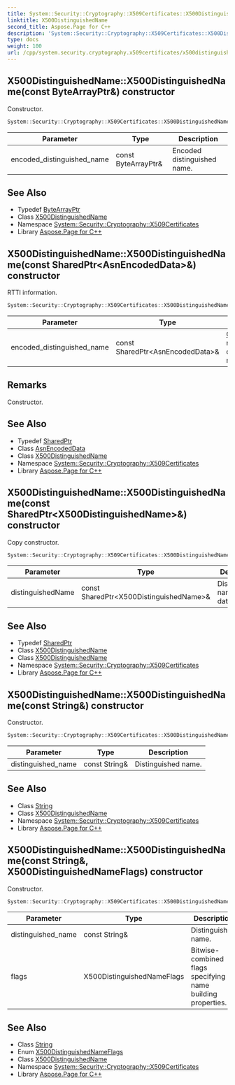 ```yaml
---
title: System::Security::Cryptography::X509Certificates::X500DistinguishedName::X500DistinguishedName constructor
linktitle: X500DistinguishedName
second_title: Aspose.Page for C++
description: 'System::Security::Cryptography::X509Certificates::X500DistinguishedName::X500DistinguishedName constructor. Constructor in C++.'
type: docs
weight: 100
url: /cpp/system.security.cryptography.x509certificates/x500distinguishedname/x500distinguishedname/
---
```

## X500DistinguishedName::X500DistinguishedName(const ByteArrayPtr\&) constructor


Constructor.

```cpp
System::Security::Cryptography::X509Certificates::X500DistinguishedName::X500DistinguishedName(const ByteArrayPtr &encoded_distinguished_name)
```


| Parameter | Type | Description |
| --- | --- | --- |
| encoded_distinguished_name | const ByteArrayPtr\& | Encoded distinguished name. |

## See Also

* Typedef [ByteArrayPtr](../../../system/bytearrayptr/)
* Class [X500DistinguishedName](../)
* Namespace [System::Security::Cryptography::X509Certificates](../../)
* Library [Aspose.Page for C++](../../../)
## X500DistinguishedName::X500DistinguishedName(const SharedPtr\<AsnEncodedData\>\&) constructor


RTTI information.

```cpp
System::Security::Cryptography::X509Certificates::X500DistinguishedName::X500DistinguishedName(const SharedPtr<AsnEncodedData> &encoded_distinguished_name)
```


| Parameter | Type | Description |
| --- | --- | --- |
| encoded_distinguished_name | const SharedPtr\<AsnEncodedData\>\& | [Object](../../../system/object/) representing distinguished name. |
## Remarks


Constructor. 
## See Also

* Typedef [SharedPtr](../../../system/sharedptr/)
* Class [AsnEncodedData](../../../system.security.cryptography/asnencodeddata/)
* Class [X500DistinguishedName](../)
* Namespace [System::Security::Cryptography::X509Certificates](../../)
* Library [Aspose.Page for C++](../../../)
## X500DistinguishedName::X500DistinguishedName(const SharedPtr\<X500DistinguishedName\>\&) constructor


Copy constructor.

```cpp
System::Security::Cryptography::X509Certificates::X500DistinguishedName::X500DistinguishedName(const SharedPtr<X500DistinguishedName> &distinguishedName)
```


| Parameter | Type | Description |
| --- | --- | --- |
| distinguishedName | const SharedPtr\<X500DistinguishedName\>\& | Distinguished name to copy data from. |

## See Also

* Typedef [SharedPtr](../../../system/sharedptr/)
* Class [X500DistinguishedName](../)
* Class [X500DistinguishedName](../)
* Namespace [System::Security::Cryptography::X509Certificates](../../)
* Library [Aspose.Page for C++](../../../)
## X500DistinguishedName::X500DistinguishedName(const String\&) constructor


Constructor.

```cpp
System::Security::Cryptography::X509Certificates::X500DistinguishedName::X500DistinguishedName(const String &distinguished_name)
```


| Parameter | Type | Description |
| --- | --- | --- |
| distinguished_name | const String\& | Distinguished name. |

## See Also

* Class [String](../../../system/string/)
* Class [X500DistinguishedName](../)
* Namespace [System::Security::Cryptography::X509Certificates](../../)
* Library [Aspose.Page for C++](../../../)
## X500DistinguishedName::X500DistinguishedName(const String\&, X500DistinguishedNameFlags) constructor


Constructor.

```cpp
System::Security::Cryptography::X509Certificates::X500DistinguishedName::X500DistinguishedName(const String &distinguished_name, X500DistinguishedNameFlags flags)
```


| Parameter | Type | Description |
| --- | --- | --- |
| distinguished_name | const String\& | Distinguished name. |
| flags | X500DistinguishedNameFlags | Bitwise-combined flags specifying name building properties. |

## See Also

* Class [String](../../../system/string/)
* Enum [X500DistinguishedNameFlags](../../x500distinguishednameflags/)
* Class [X500DistinguishedName](../)
* Namespace [System::Security::Cryptography::X509Certificates](../../)
* Library [Aspose.Page for C++](../../../)
